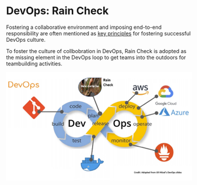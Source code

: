 # DevOps: Rain Check

Fostering a collaborative environment and imposing end-to-end responsibility are often mentioned as [key principles](https://www.cmswire.com/information-management/7-key-principles-for-a-successful-devops-culture/) for fostering successful DevOps culture.



To foster the culture of collbobration in DevOps, Rain Check is adopted as the missing element in the DevOps loop to get teams into the outdoors for teambuilding activities.


![](New_DevOps.jpg)
